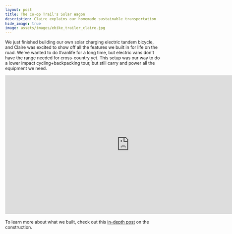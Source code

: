 ```yaml
---
layout: post
title: The Co-op Trail's Solar Wagon
description: Claire explains our homemade sustainable transportation
hide_image: true
image: assets/images/ebike_trailer_claire.jpg
---
```


We just finished building our own solar charging electric tandem bicycle, and Claire was excited to show off all the features we built in for life on the road.  We've wanted to do #vanlife for a long time, but electric vans don't have the range needed for cross-country yet.  This setup was our way to do a lower impact cycling+backpacking tour, but still carry and power all the equipment we need.
<div class="iframe-wrapper">
<iframe width="800" height="450" src="https://www.youtube.com/embed/QKrwU3Dy7g8" title="YouTube video player" frameborder="0" allow="accelerometer; autoplay; clipboard-write; encrypted-media; gyroscope; picture-in-picture" allowfullscreen></iframe>
</div>
<br>
To learn more about what we built, check out this <a href="https://bonkerfield.org/2021/01/ebike-solar-trailer/" target="_blank">in-depth post</a> on the construction.
